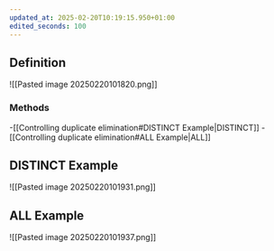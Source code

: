 ```yaml
---
updated_at: 2025-02-20T10:19:15.950+01:00
edited_seconds: 100
---
```

## Definition
![[Pasted image 20250220101820.png]]

### Methods
-[[Controlling duplicate elimination#DISTINCT Example|DISTINCT]]
-[[Controlling duplicate elimination#ALL Example|ALL]]

## DISTINCT Example
![[Pasted image 20250220101931.png]]
## ALL Example
![[Pasted image 20250220101937.png]]